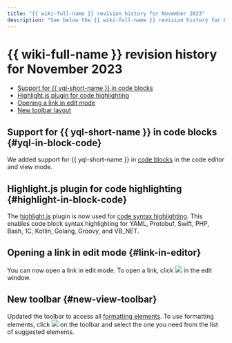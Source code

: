 ```yaml
---
title: "{{ wiki-full-name }} revision history for November 2023"
description: "See below the {{ wiki-full-name }} revision history for November 2023."
---
```


# {{ wiki-full-name }} revision history for November 2023

* [Support for {{ yql-short-name }} in code blocks](#yql-in-block-code)
* [Highlight.js plugin for code highlighting](#highlight-in-block-code)
* [Opening a link in edit mode](#link-in-editor)
* [New toolbar layout](#new-view-toolbar)

## Support for {{ yql-short-name }} in code blocks {#yql-in-block-code}

We added support for {{ yql-short-name }} in [code blocks](../formatter.md) in the code editor and view mode.

## Highlight.js plugin for code highlighting {#highlight-in-block-code}

The [highlight.js](https://github.com/highlightjs/highlight.js) plugin is now used for [code syntax highlighting](../static-markup/highlight.md). This enables code block syntax highlighting for YAML, Protobuf, Swift, PHP, Bash, 1C, Kotlin, Golang, Groovy, and VB_NET.

## Opening a link in edit mode {#link-in-editor}

You can now open a link in edit mode. To open a link, click ![](../../_assets/console-icons/arrow-up-right-from-square.svg) in the edit window.


## New toolbar {#new-view-toolbar}

Updated the toolbar to access all [formatting elements](../wysiwyg/). To use formatting elements, click ![](../../_assets/wiki/svg/actions-icon.svg) on the toolbar and select the one you need from the list of suggested elements.
